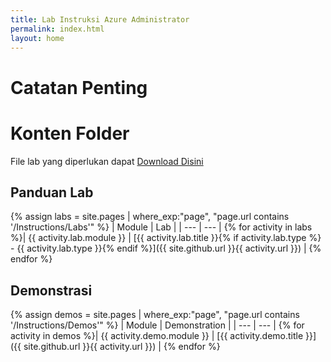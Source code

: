 ```yaml
---
title: Lab Instruksi Azure Administrator
permalink: index.html
layout: home
---
```


# Catatan Penting

# Konten Folder

File lab yang diperlukan dapat [Download Disini](https://github.com/MicrosoftLearning/AZ-104-MicrosoftAzureAdministrator/archive/master.zip)

## Panduan Lab

{% assign labs = site.pages | where_exp:"page", "page.url contains '/Instructions/Labs'" %}
| Module | Lab |
| --- | --- | 
{% for activity in labs  %}| {{ activity.lab.module }} | [{{ activity.lab.title }}{% if activity.lab.type %} - {{ activity.lab.type }}{% endif %}]({{ site.github.url }}{{ activity.url }}) |
{% endfor %}

## Demonstrasi

{% assign demos = site.pages | where_exp:"page", "page.url contains '/Instructions/Demos'" %}
| Module | Demonstration |
| --- | --- | 
{% for activity in demos  %}| {{ activity.demo.module }} | [{{ activity.demo.title }}]({{ site.github.url }}{{ activity.url }}) |
{% endfor %}
